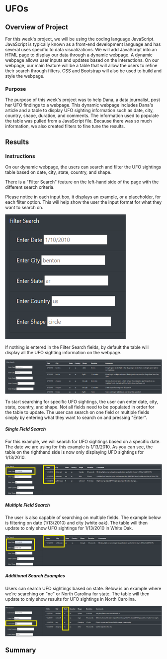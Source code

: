 # UFOs

## Overview of Project
For this week's project, we will be using the coding language JavaScript. JavaScript is typically known as a front-end development language and has several uses specific to data visualizations. We will add JavaScript into an HTML page to display our data through a dynamic webpage. A dynamic webpage allows user inputs and updates based on the interactions. On our webpage, our main feature will be a table that will allow the users to refine their search through filters. CSS and Bootstrap will also be used to build and style the webpage.

### Purpose
The purpose of this week's project was to help Dana, a data journalist, post her UFO findings to a webpage. This dynamic webpage includes Dana's article and a table to display UFO sighting information such as date, city, country, shape, duration, and comments. The information used to populate the table was pulled from a JavaScript file. Because there was so much information, we also created filters to fine tune the results.

## Results

### Instructions
On our dynamic webpage, the users can search and filter the UFO sightings table based on date, city, state, country, and shape.

There is a "Filter Search" feature on the left-hand side of the page with the different search criteria.

Please notice in each input box, it displays an example, or a placeholder, for each filter option.
This will help show the user the input format for what they want to search on.

![filtersearch](/Resources/filtersearch.PNG)

If nothing is entered in the Filter Search fields, by default the table will display all the UFO sighting information on the webpage.

![nofilter](/Resources/nofilter.PNG)

To start searching for specific UFO sightings, the user can enter date, city, state, country, and shape. Not all fields need to be populated in order for the table to update. The user can search on one field or multiple fields simply by entering what they want to search on and pressing "Enter".

##### Single Field Search
For this example, we will search for UFO sightings based on a specific date. The date we are using for this example is 1/13/2010. As you can see, the table on the righthand side is now only displaying UFO sightings for 1/13/2010. 

![datefilter](/Resources/datefilter.PNG)

##### Multiple Field Search
The user is also capable of searching on multiple fields. The example below is filtering on date (1/13/2010) and city (white oak). The table will then update to only show UFO sightings for 1/13/2010 in White Oak. 

![datecityfilter](/Resources/datecityfilter.PNG)

##### Additional Search Examples
Users can search UFO sightings based on state. Below is an example where we're searching on "nc" or North Carolina for state. The table will then update to only show results for UFO sightings in North Carolina. 

![statefilter](/Resources/statefilter.PNG)


## Summary